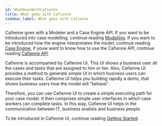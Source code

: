 ```yaml
---
id: WhatGoesWithCafienne
title: What goes with Cafienne
sidebar_label: What goes with Cafienne
---
```


Cafienne goes with a Modeler and a Case Engine API. If you want to be introduced into case modelling, continue reading [Modelling](design-case). If you want to be introduced how the engine interpretates the model, continue reading [Case Engine](engine-overview), if youw want to know how to use the Cafienne API, continue reading [Cafienne API](api-overview). 

Cafienne is accompanied by Cafienne UI. This UI shows a business user all the cases and tasks that are assigned to him or her. Also, Cafienne UI provides a method to generate simple UI in which business users can execute their tasks. Cafienne UI helps you building rapidly a demo, that shows business users how the model will “behave”.

Therefore, you can use Cafienne UI to create a simple executing path for your case model. It then comprises simple user interfaces in which case workers can complete tasks. In this way, Cafienne UI helps in the communication between IT, business analists and business people.

To be introduced in Cafienne UI, continue reading [Getting Started](gettingStarted).